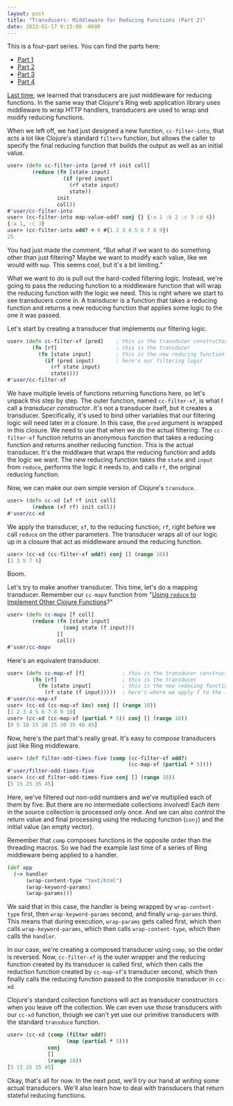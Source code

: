 ```yaml
---
layout: post
title: "Transducers: Middleware for Reducing Functions (Part 2)"
date: 2022-01-17 9:15:00 -0600
---
```

This is a four-part series. You can find the parts here:
* [Part 1](/clojurecrazy/2022/01/16/transducers-middleware-for-reducing-functions-part-1.html)
* [Part 2](/clojurecrazy/2022/01/17/transducers-middleware-for-reducing-functions-part-2.html)
* [Part 3](/clojurecrazy/2022/01/18/transducers-middleware-for-reducing-functions-part-3.html)
* [Part 4](/clojurecrazy/2022/01/19/transducers-middleware-for-reducing-functions-part-4.html)

[Last time](/clojurecrazy/2022/01/16/transducers-middleware-for-reducing-functions-part-1.html), we learned that transducers are just middleware for
reducing functions. In the same way that Clojure's Ring web
application library uses middleware to wrap HTTP handlers, transducers
are used to wrap and modify reducing functions.

When we left off, we had just designed a new function,
`cc-filter-into`, that acts a lot like Clojure's standard `filterv`
function, but allows the caller to specify the final reducing function
that builds the output as well as an initial value.

```clojure
user> (defn cc-filter-into [pred rf init coll]
        (reduce (fn [state input]
                  (if (pred input)
                    (rf state input)
                    state))
                init
                coll))
#'user/cc-filter-into
user> (cc-filter-into map-value-odd? conj {} {:a 1 :b 2 :c 3 :d 4})
{:a 1, :c 3}
user> (cc-filter-into odd? + 0 #{1 2 3 4 5 6 7 8 9})
25
```

You had just made the comment, "But what if we want to do something other
than just filtering? Maybe we want to modify each value, like we would
with `map`. This seems cool, but it's a bit limiting."

What we want to do is pull out the hard-coded filtering
logic. Instead, we're going to pass the reducing function to a
middleware function that will wrap the reducing function with the
logic we need. This is right where we start to see transducers come
in. A transducer is a function that takes a reducing function and
returns a new reducing function that applies some logic to the one it
was passed.

Let's start by creating a transducer that implements our filtering
logic.

```clojure
user> (defn cc-filter-xf [pred]    ; this is the transducer constructor
        (fn [rf]                   ; this is the transducer
          (fn [state input]        ; this is the new reducing function wrapper
            (if (pred input)       ; here's our filtering logic
              (rf state input)
              state))))
#'user/cc-filter-xf
```

We have multiple levels of functions returning functions here, so
let's unpack this step by step. The outer function, named
`cc-filter-xf`, is what I call a _transducer constructor_. It's not a
transducer itself, but it creates a transducer. Specifically, it's
used to bind other variables that our filtering logic will need later
in a closure. In this case, the `pred` argument is wrapped in this
closure. We need to use that when we do the actual filtering. The
`cc-filter-xf` function returns an anonymous function that takes a
reducing function and returns another reducing function. This is the
actual transducer. It's the middlware that wraps the reducing function
and adds the logic we want. The new reducing function takes the
`state` and `input` from `reduce`, performs the logic it needs to, and
calls `rf`, the original reducing function.

Now, we can make our own simple version of Clojure's `transduce`.

```clojure
user> (defn cc-xd [xf rf init coll]
        (reduce (xf rf) init coll))
#'user/cc-xd
```

We apply the transducer, `xf`, to the reducing function, `rf`, right
before we call `reduce` on the other parameters. The transducer wraps
all of our logic up in a closure that act as middleware around the
reducing function.

```clojure
user> (cc-xd (cc-filter-xf odd?) conj [] (range 10))
[1 3 5 7 9]
```

Boom.

Let's try to make another transducer. This time, let's do a mapping
transducer. Remember our `cc-mapv` function from 
"[Using `reduce` to Implement Other Clojure Functions](/clojurecrazy/2022/01/10/using-reduce-to-implement-other-clojure-functions.html)?"

```clojure
user> (defn cc-mapv [f coll]
        (reduce (fn [state input]
                  (conj state (f input)))
                []
                coll))
#'user/cc-mapv
```

Here's an equivalent transducer.

```clojure
user> (defn cc-map-xf [f]            ; this is the transducer constructor
        (fn [rf]                     ; this is the transducer
          (fn [state input]          ; this is the new reducing function
            (rf state (f input)))))  ; here's where we apply f to the input
#'user/cc-map-xf
user> (cc-xd (cc-map-xf inc) conj [] (range 10))
[1 2 3 4 5 6 7 8 9 10]
user> (cc-xd (cc-map-xf (partial * 5)) conj [] (range 10))
[0 5 10 15 20 25 30 35 40 45]
```

Now, here's the part that's really great. It's easy to _compose_
transducers just like Ring middleware.

```clojure
user> (def filter-odd-times-five (comp (cc-filter-xf odd?)
                                       (cc-map-xf (partial * 5))))
#'user/filter-odd-times-five
user> (cc-xd filter-odd-times-five conj [] (range 10))
[5 15 25 35 45]
```

Here, we've filtered out non-odd numbers and we've multiplied each of
them by five. But there are no intermediate collections involved! Each
item in the source collection is processed only once. And we can also
control the return value and final processing using the reducing
function (`conj`) and the initial value (an empty vector).

Remember that `comp` composes functions in the opposite order than the
threading macros. So we had the example last time of a series of Ring
middleware being applied to a handler.

```clojure
(def app
  (-> handler
      (wrap-content-type "text/html")
      (wrap-keyword-params)
      (wrap-params)))
```

We said that in this case, the handler is being wrapped by
`wrap-content-type` first, then `wrap-keyword-params` second, and
finally `wrap-params` third. This means that during execution,
`wrap-params` gets called first, which then calls
`wrap-keyword-params`, which then calls `wrap-content-type`, which
then calls the `handler`.

In our case, we're creating a composed transducer using `comp`, so the
order is reversed. Now, `cc-filter-xf` is the outer wrapper
and the reducing function created by its transducer is called first,
which then calls the reduction function created by `cc-map-xf`'s
transducer second, which then finally calls the reducing function
passed to the composite transducer in `cc-xd`.

Clojure's standard collection functions will act as transducer
constructors when you leave off the collection. We can even use those
transducers with our `cc-xd` function, though we can't yet use our
primitive transducers with the standard `transduce` function.

```clojure
user> (cc-xd (comp (filter odd?)
                   (map (partial * 5)))
             conj
             []
             (range 10))
[5 15 25 35 45]
```

Okay, that's all for now. In the next post, we'll try our hand at
writing some actual transducers. We'll also learn how to deal with
transducers that return stateful reducing functions.

